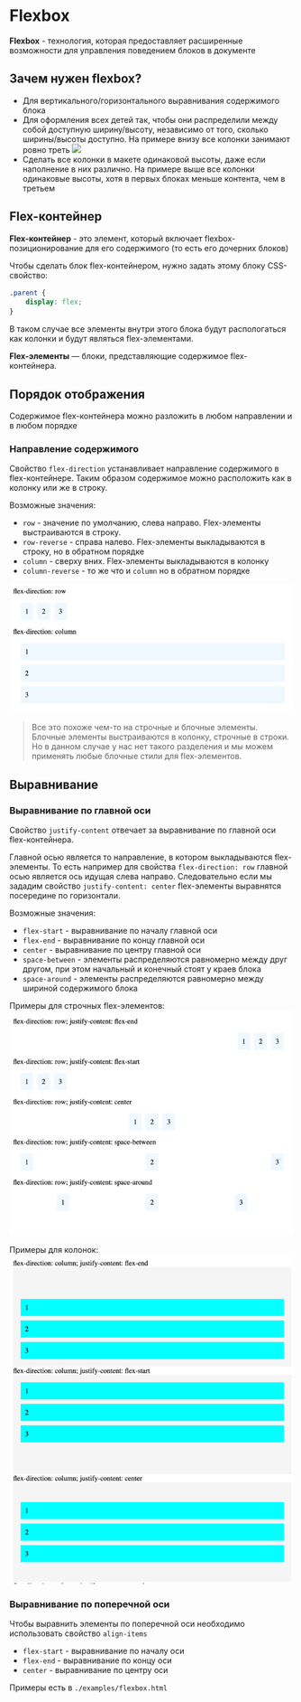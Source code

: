 # Flexbox

**Flexbox** - технология, которая предоставляет расширенные возможности для управления поведением блоков в документе

## Зачем нужен flexbox?
- Для вертикального/горизонтального выравнивания содержимого блока
- Для оформления всех детей так, чтобы они распределили между собой доступную ширину/высоту, независимо от того, сколько ширины/высоты доступно. На примере внизу все колонки занимают ровно треть
  ![](https://developer.mozilla.org/en-US/docs/Learn/CSS/CSS_layout/Flexbox/flexbox-example1.png)
- Сделать все колонки в макете одинаковой высоты, даже если наполнение в них различно. На примере выше все колонки одинаковые высоты, хотя в первых блоках меньше контента, чем в третьем

## Flex-контейнер

**Flex-контейнер** - это элемент, который включает flexbox-позиционирование для его содержимого (то есть его дочерних блоков)

Чтобы сделать блок flex-контейнером, нужно задать этому блоку CSS-свойство:
```css
.parent {
    display: flex;
}
```

В таком случае все элементы внутри этого блока будут распологаться как колонки и будут являться flex-элементами.

**Flex-элементы** — блоки, представляющие содержимое flex-контейнера.

## Порядок отображения
Содержимое flex-контейнера можно разложить в любом направлении и в любом порядке

### Направление содержимого
Свойство `flex-direction` устанавливает направление содержимого в flex-контейнере. Таким образом содержимое можно расположить как в колонку или же в строку.

Возможные значения:
- `row` - значение по умолчанию, слева направо. Flex-элементы выстраиваются в строку. 
- `row-reverse` - справа налево. Flex-элементы выкладываются в строку, но в обратном порядке
- `column` - сверху вних. Flex-элементы выкладываются в колонку
- `column-reverse` - то же что и `column` но в обратном порядке

![img_4.png](img_4.png)

>Все это похоже чем-то на строчные и блочные элементы. Блочные элементы выстраиваются в колонку, строчные в строки. Но в данном случае у нас нет такого разделения и мы можем применять любые блочные стили для flex-элементов.

## Выравнивание

### Выравнивание по главной оси
Свойство `justify-content` отвечает за выравнивание по главной оси flex-контейнера. 

Главной осью является то направление, в котором выкладываются flex-элементы. То есть например для свойства `flex-direction: row` главной осью является ось идущая слева направо. Следовательно если мы зададим свойство `justify-content: center` flex-элементы выравнятся посередине по горизонтали.

Возможные значения:

- `flex-start` - выравнивание по началу главной оси
- `flex-end` - выравнивание по концу главной оси
- `center` - выравнивание по центру главной оси
- `space-between` - элементы распределяются равномерно между друг другом, при этом начальный и конечный стоят у краев блока
- `space-around` - элементы распределяются равномерно между шириной содержимого блока

Примеры для строчных flex-элементов:
![img_5.png](img_5.png)

Примеры для колонок:
![img_6.png](img_6.png)

### Выравнивание по поперечной оси

Чтобы выравнить элементы по поперечной оси необходимо использовать свойство `align-items`

- `flex-start` - выравнивание по началу оси
- `flex-end` - выравнивание по концу оси
- `center` - выравнивание по центру оси

Примеры есть в `./examples/flexbox.html`
